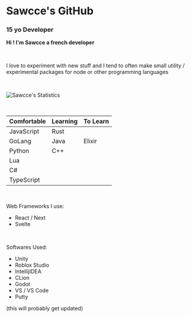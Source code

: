 # Sawcce's GitHub
### 15 yo Developer

__Hi ! I'm Sawcce a french developer__

<br />

I love to experiment with new stuff and I tend to often make small utility / experimental packages for node or other programming languages

<br />

![Sawcce's Statistics](https://github-readme-stats.vercel.app/api?username=sawcce&show_icons=true&theme=tokyonight)

<br/>

| Comfortable | Learning | To Learn |
|      -      |    -     |    -     |
| JavaScript  | Rust     |          |
| GoLang      | Java     | Elixir   |
| Python      | C++      |          |
| Lua         |          |          |
| C#          |          |          |
| TypeScript  |          |          |

<br/>

Web Frameworks I use:

- React / Next
- Svelte

<br/>

Softwares Used:

- Unity
- Roblox Studio
- IntellijIDEA
- CLion
- Godot
- VS / VS Code
- Putty

(this will probably get updated)

